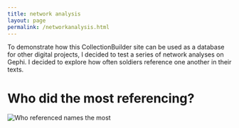 ```yaml
---
title: network analysis
layout: page
permalink: /networkanalysis.html
---
```


To demonstrate how this CollectionBuilder site can be used as a database for other digital projects, I decided to test a series of network analyses on Gephi. I decided to explore how often soldiers reference one another in their texts. 

# Who did the most referencing?

![Who referenced names the most](https://github.com/user-attachments/assets/910b5304-7c94-4b84-81de-f13a57b48033)
